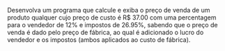 Desenvolva um programa que calcule e exiba o preço de venda de um produto qualquer cujo preço de custo é R$ 37.00 com uma percentagem para o vendedor de 12% e impostos de 26.95%, sabendo que o preço de venda é dado pelo preço de fábrica, ao qual é adicionado o lucro do vendedor e os impostos (ambos aplicados ao custo de fábrica).
